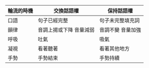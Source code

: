 | 輪流的時機 | 交換話語權              | 保持話語權        |
| ---------- | ----------------------- | ----------------- |
| 口語       | 句子已經完整            | 句子未完整填充詞  |
| 韻律       | 音調上揚或下降 音量減弱 | 音調不變 音量加強 |
| 呼吸       | 吐氣                    | 吸氣              |
| 凝視       | 看著聽著                | 看著其他地方      |
| 手勢       | 手勢結束                | 手勢持續                  |
